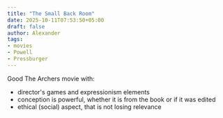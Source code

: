 ```yaml
---
title: "The Small Back Room"
date: 2025-10-11T07:53:50+05:00
draft: false
author: Alexander
tags:
- movies
- Powell
- Pressburger
---
```


Good The Archers movie with:
- director's games and expressionism elements
- conception is powerful, whether it is from the book or if it was edited
- ethical (social) aspect, that is not losing relevance
